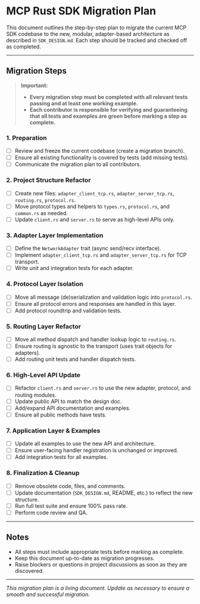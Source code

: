 # MCP Rust SDK Migration Plan

This document outlines the step-by-step plan to migrate the current MCP SDK codebase to the new, modular, adapter-based architecture as described in `SDK_DESIGN.md`. Each step should be tracked and checked off as completed.

---

## Migration Steps

> **Important:**
> - **Every migration step must be completed with all relevant tests passing and at least one working example.**
> - **Each contributor is responsible for verifying and guaranteeing that all tests and examples are green before marking a step as complete.**

### 1. Preparation
- [ ] Review and freeze the current codebase (create a migration branch).
- [ ] Ensure all existing functionality is covered by tests (add missing tests).
- [ ] Communicate the migration plan to all contributors.

### 2. Project Structure Refactor
- [ ] Create new files: `adapter_client_tcp.rs`, `adapter_server_tcp.rs`, `routing.rs`, `protocol.rs`.
- [ ] Move protocol types and helpers to `types.rs`, `protocol.rs`, and `common.rs` as needed.
- [ ] Update `client.rs` and `server.rs` to serve as high-level APIs only.

### 3. Adapter Layer Implementation
- [ ] Define the `NetworkAdapter` trait (async send/recv interface).
- [ ] Implement `adapter_client_tcp.rs` and `adapter_server_tcp.rs` for TCP transport.
- [ ] Write unit and integration tests for each adapter.

### 4. Protocol Layer Isolation
- [ ] Move all message (de)serialization and validation logic into `protocol.rs`.
- [ ] Ensure all protocol errors and responses are handled in this layer.
- [ ] Add protocol roundtrip and validation tests.

### 5. Routing Layer Refactor
- [ ] Move all method dispatch and handler lookup logic to `routing.rs`.
- [ ] Ensure routing is agnostic to the transport (uses trait objects for adapters).
- [ ] Add routing unit tests and handler dispatch tests.

### 6. High-Level API Update
- [ ] Refactor `client.rs` and `server.rs` to use the new adapter, protocol, and routing modules.
- [ ] Update public API to match the design doc.
- [ ] Add/expand API documentation and examples.
- [ ] Ensure all public methods have tests.

### 7. Application Layer & Examples
- [ ] Update all examples to use the new API and architecture.
- [ ] Ensure user-facing handler registration is unchanged or improved.
- [ ] Add integration tests for all examples.

### 8. Finalization & Cleanup
- [ ] Remove obsolete code, files, and comments.
- [ ] Update documentation (`SDK_DESIGN.md`, README, etc.) to reflect the new structure.
- [ ] Run full test suite and ensure 100% pass rate.
- [ ] Perform code review and QA.

---

## Notes
- All steps must include appropriate tests before marking as complete.
- Keep this document up-to-date as migration progresses.
- Raise blockers or questions in project discussions as soon as they are discovered.

---

*This migration plan is a living document. Update as necessary to ensure a smooth and successful migration.*
